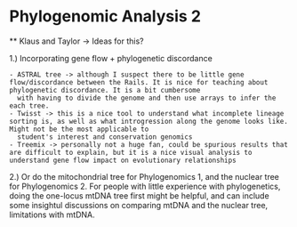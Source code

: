 # Phylogenomic Analysis 2 

** Klaus and Taylor -> Ideas for this? 

1.) Incorporating gene flow + phylogenetic discordance

    - ASTRAL tree -> although I suspect there to be little gene flow/discordance between the Rails. It is nice for teaching about phylogenetic discordance. It is a bit cumbersome 
      with having to divide the genome and then use arrays to infer the each tree. 
    - Twisst -> this is a nice tool to understand what incomplete lineage sorting is, as well as what introgression along the genome looks like. Might not be the most applicable to 
      student's interest and conservation genomics
    - Treemix -> personally not a huge fan, could be spurious results that are difficult to explain, but it is a nice visual analysis to understand gene flow impact on evolutionary relationships

 2.) Or do the mitochondrial tree for Phylogenomics 1, and the nuclear tree for Phylogenomics 2. For people with little experience with phylogenetics, doing the one-locus mtDNA tree first might be helpful, and can include some insightul discussions on comparing mtDNA and the nuclear tree, limitations with mtDNA.  



